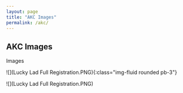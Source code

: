 ```yaml
---
layout: page
title: "AKC Images"
permalink: /akc/
---
```


## AKC Images

Images

 ![](Lucky Lad Full Registration.PNG){:class="img-fluid rounded pb-3"}
 
 ![](Lucky Lad Full Registration.PNG)
